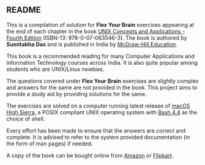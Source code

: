 ## README

This is a compilation of solution for **Flex Your Brain** exercises appearing at the end of each chapter in the book [UNIX Concepts and Applications - Fourth Edition][Book] (ISBN-13: 978-0-07-063546-3). The book is authored by **Sumitabha Das** and is published in India by [McGraw-Hill Education][Publisher].

This book is a recommended reading for many Computer Applications and Information Technology courses across India. It is also quite popular among students who are UNIX/Linux newbies.

The questions covered under **Flex Your Brain** exercises are slightly complex and answers for the same are not provided in the book. This project aims to provide a study aid by providing solutions for the same.

The exercises are solved on a computer running latest release of [macOS High Sierra][macOS], a POSIX compliant UNIX operating system with [Bash 4.4][Bash] as the choice of shell.

Every effort has been made to ensure that the answers are correct and complete. It is advised to refer to the system provided documentation (in the form of man pages) if needed.

A copy of the book can be bought online from [Amazon][Amazon] or [Flipkart][Flipkart].



[Book]:      http://mhhe.com/das/uca
[Publisher]: https://www.mheducation.co.in
[macOS]:     https://www.apple.com/macos
[Bash]:      https://www.gnu.org/software/bash
[Amazon]:    https://www.amazon.in/UNIX-CONCEPTS-APPLICATIONS-Sumitabha-Das/dp/0070635463
[Flipkart]:  https://www.flipkart.com/unix-concepts-applications-4th/p/itmczynvf32hxm3f

